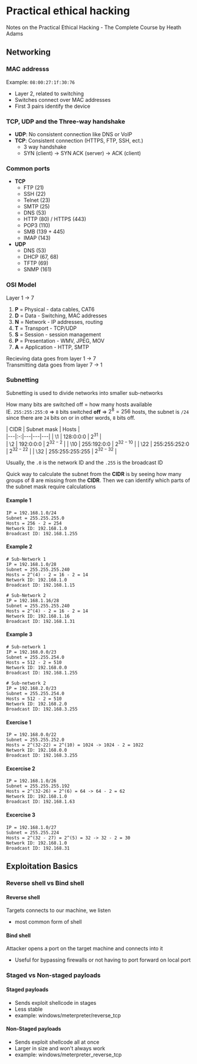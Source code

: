 # Practical ethical hacking

Notes on the Practical Ethical Hacking - The Complete Course by Heath Adams

## Networking

###  MAC addresss

Example: `08:00:27:1f:30:76`
- Layer 2, related to switching
- Switches connect over MAC addresses
- First 3 pairs identify the device

### TCP, UDP and the Three-way handshake

- **UDP**: No consistent connection like DNS or VoIP
- **TCP**: Consistent connection (HTTPS, FTP, SSH, ect.)
  - 3 way handshake
  - SYN (client) -> SYN ACK (server) -> ACK (client)

### Common ports

- **TCP**
  - FTP (21)
  - SSH (22)
  - Telnet (23)
  - SMTP (25)
  - DNS (53)
  - HTTP (80) / HTTPS (443)
  - POP3 (110)
  - SMB (139 + 445)
  - IMAP (143)
- **UDP**
  - DNS (53)
  - DHCP (67, 68)
  - TFTP (69)
  - SNMP (161)

### OSI Model

Layer 1 -> 7
1. **P** = Physical - data cables, CAT6
2. **D** = Data - Switching, MAC addresses
3. **N** = Network - IP addresses, routing
4. **T** = Transport - TCP/UDP
5. **S** = Session - session management
6. **P** = Presentation - WMV, JPEG, MOV
7. **A** = Application - HTTP, SMTP

Recieving data goes from layer 1 -> 7\
Transmitting data goes from layer 7 -> 1

### Subnetting

Subnetting is used to divide networks into smaller sub-networks

How many bits are switched off = how many hosts available\
IE. `255:255:255:0` => `8` bits switched **off** => $2^8 = 256$ hosts, the subnet is `/24` since there are `24` bits on or in other words, `8` bits off.

| CIDR | Subnet mask  | Hosts  |  
|---|:-:|---|---|---|
| \1  | 128:0:0:0  | $2^{31}$  |  
| \2  | 192:0:0:0 | $2^{32-2}$  |
| \10  | 255:192:0:0 | $2^{32-10}$  |
| \22  | 255:255:252:0 | $2^{32-22}$ | 
| \32 | 255:255:255:255  | $2^{32-32}$  | 

Usually, the `.0` is the network ID and the `.255` is the broadcast ID

Quick way to calculate the subnet from the **CIDR** is by seeing how many groups of 8 are missing from the **CIDR**. Then we can identify which parts of the subnet mask require calculations

#### Example 1

```
IP = 192.168.1.0/24
Subnet = 255.255.255.0
Hosts = 256 - 2 = 254
Network ID: 192.168.1.0
Broadcast ID: 192.168.1.255
```

#### Example 2

```
# Sub-Network 1
IP = 192.168.1.0/28
Subnet = 255.255.255.240
Hosts = 2^(4) - 2 = 16 - 2 = 14
Network ID: 192.168.1.0
Broadcast ID: 192.168.1.15

# Sub-Network 2
IP = 192.168.1.16/28
Subnet = 255.255.255.240
Hosts = 2^(4) - 2 = 16 - 2 = 14
Network ID: 192.168.1.16
Broadcast ID: 192.168.1.31
```

#### Example 3

```
# Sub-network 1
IP = 192.168.0.0/23
Subnet = 255.255.254.0
Hosts = 512 - 2 = 510
Network ID: 192.168.0.0
Broadcast ID: 192.168.1.255

# Sub-network 2
IP = 192.168.2.0/23
Subnet = 255.255.254.0
Hosts = 512 - 2 = 510
Network ID: 192.168.2.0
Broadcast ID: 192.168.3.255
```

#### Exercise 1

```
IP = 192.168.0.0/22
Subnet = 255.255.252.0
Hosts = 2^(32-22) = 2^(10) = 1024 -> 1024 - 2 = 1022
Network ID: 192.168.0.0
Broadcast ID: 192.168.3.255
```


#### Excercise 2

```
IP = 192.168.1.0/26
Subnet = 255.255.255.192
Hosts = 2^(32-26) = 2^(6) = 64 -> 64 - 2 = 62
Network ID: 192.168.1.0
Broadcast ID: 192.168.1.63
```

#### Excercise 3

```
IP = 192.168.1.0/27
Subnet = 255.255.224
Hosts = 2^(32 - 27) = 2^(5) = 32 -> 32 - 2 = 30
Network ID: 192.168.1.0
Broadcast ID: 192.168.31
```

## Exploitation Basics

### Reverse shell vs Bind shell

#### Reverse shell

Targets connects to our machine, we listen
- most common form of shell

#### Bind shell

Attacker opens a port on the target machine and connects into it
- Useful for bypassing firewalls or not having to port forward on local port

### Staged vs Non-staged payloads

#### Staged payloads

- Sends exploit shellcode in stages
- Less stable
- example: windows/meterpreter/reverse_tcp

#### Non-Staged payloads

- Sends exploit shellcode all at once
- Larger in size and won't always work
- example: windows/meterpreter_reverse_tcp
